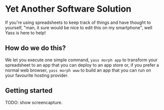 # Yet Another Software Solution

If you're using spreadsheets to keep track of things and have thought to yourself, "man, it sure would be nice to edit this on my smartphone", well Yass is here to help!

## How do we do this?

We let you execute one simple command, `yass morph app` to transform your spreadsheet to an app that you can deploy to an app store or, if you prefer a normal web browser, `yass morph www` to build an app that you can run on your favourite hosting provider.

## Getting started

TODO: show screencapture.
